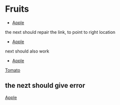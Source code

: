 # Fruits

- [Apple](./apple.md)

the next should repair the link, to point to right location

- [Apple](fruits:apple.md)

next should also work

- [Apple](apple.md)

[Tomato](test_vegetables:tomato.md)

## the nezt should give error

[Apple](test_vegetables:apple.md)